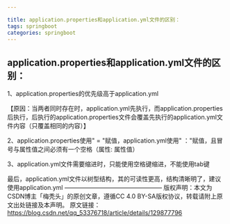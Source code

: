 ```yaml
---

title: application.properties和application.yml文件的区别：
tags: springboot
categories: springboot
---
```

## application.properties和application.yml文件的区别：
1、application.properties的优先级高于application.yml

【原因：当两者同时存在时，application.yml先执行，而application.properties后执行，后执行的application.properties文件会覆盖先执行的application.yml文件内容（只覆盖相同的内容）】

2、application.properties使用" = "赋值，application.yml使用"  ："赋值，且冒号与属性值之间必须有一个空格（属性:  属性值）

3、application.yml文件需要缩进时，只能使用空格键缩进，不能使用tab键

最后，application.yml文件以树型结构，其的可读性更高，结构清晰明了，建议使用application.yml
————————————————
版权声明：本文为CSDN博主「梅秃头」的原创文章，遵循CC 4.0 BY-SA版权协议，转载请附上原文出处链接及本声明。
原文链接：https://blog.csdn.net/qq_53376718/article/details/129877796